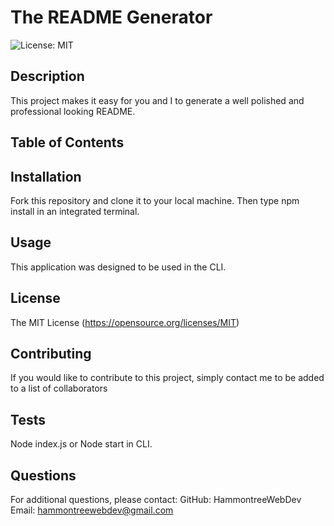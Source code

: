 # The README Generator
  ![License: MIT](https://img.shields.io/badge/License-MIT-yellow.svg)

  ## Description
  This project makes it easy for you and I to generate a well polished and professional looking README.
  ## Table of Contents
  ## Installation
  Fork this repository and clone it to your local machine. Then type npm install in an integrated terminal.
  ## Usage
  This application was designed to be used in the CLI.
  ## License
  The MIT License (https://opensource.org/licenses/MIT)
  ## Contributing
  If you would like to contribute to this project, simply contact me to be added to a list of collaborators
  ## Tests
  Node index.js or Node start in CLI.
  ## Questions
  For additional questions, please contact:
  GitHub: HammontreeWebDev
  Email: hammontreewebdev@gmail.com